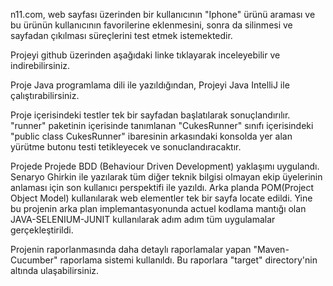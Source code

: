
n11.com, web sayfası üzerinden bir kullanıcının "Iphone" ürünü araması ve bu ürünün kullanıcının favorilerine eklenmesini, sonra da silinmesi ve sayfadan çıkılması süreçlerini test etmek istemektedir.

Projeyi github üzerinden aşağıdaki linke tıklayarak inceleyebilir ve indirebilirsiniz.

Proje Java programlama dili ile yazıldığından, Projeyi Java IntelliJ ile çalıştırabilirsiniz.

Proje içerisindeki testler tek bir sayfadan başlatılarak sonuçlandırılır. "runner" paketinin içerisinde tanımlanan "CukesRunner" sınıfı içerisindeki "public class CukesRunner" ibaresinin arkasındaki konsolda yer alan yürütme butonu testi tetikleyecek ve sonuclandıracaktır.

Projede  Projede BDD (Behaviour Driven Development) yaklaşımı uygulandı. Senaryo Ghirkin ile yazılarak tüm diğer teknik bilgisi olmayan ekip üyelerinin anlaması için son kullanıcı perspektifi ile yazıldı. Arka planda POM(Project Object Model) kullanılarak web elementler tek bir sayfa locate edildi. Yine bu projenin arka plan implemantasyonunda actuel kodlama mantığı olan JAVA-SELENIUM-JUNIT kullanılarak adım adım tüm uygulamalar gerçekleştirildi.

Projenin raporlanmasında daha detaylı raporlamalar yapan "Maven-Cucumber" raporlama sistemi kullanıldı. Bu raporlara "target" directory'nin altında ulaşabilirsiniz.